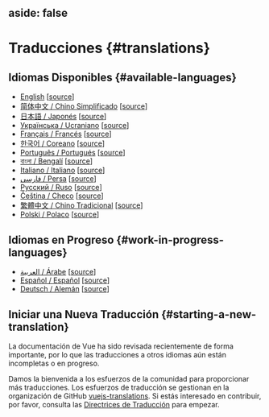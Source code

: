 aside: false
---

# Traducciones {#translations}

## Idiomas Disponibles {#available-languages}

- [English](https://vuejs.org/) [[source](https://github.com/vuejs/docs)]
- [简体中文 / Chino Simplificado](https://cn.vuejs.org/) [[source](https://github.com/vuejs-translations/docs-zh-cn)]
- [日本語 / Japonés](https://ja.vuejs.org/) [[source](https://github.com/vuejs-translations/docs-ja)]
- [Українська / Ucraniano](https://ua.vuejs.org/) [[source](https://github.com/vuejs-translations/docs-uk)]
- [Français / Francés](https://fr.vuejs.org) [[source](https://github.com/vuejs-translations/docs-fr)]
- [한국어 / Coreano](https://ko.vuejs.org) [[source](https://github.com/vuejs-translations/docs-ko)]
- [Português / Portugués](https://pt.vuejs.org) [[source](https://github.com/vuejs-translations/docs-pt)]
- [বাংলা / Bengalí](https://bn.vuejs.org) [[source](https://github.com/vuejs-translations/docs-bn)]
- [Italiano / Italiano](https://it.vuejs.org) [[source](https://github.com/vuejs-translations/docs-it)]
- [فارسی / Persa](https://fa.vuejs.org) [[source](https://github.com/vuejs-translations/docs-fa)]
- [Русский / Ruso](https://ru.vuejs.org/) [[source](https://github.com/vuejs-translations/docs-ru)]
- [Čeština / Checo](https://cs.vuejs.org/) [[source](https://github.com/vuejs-translations/docs-cs)]
- [繁體中文 / Chino Tradicional](https://zh-hk.vuejs.org/) [[source](https://github.com/vuejs-translations/docs-zh-hk)]
- [Polski / Polaco](https://pl.vuejs.org/) [[source](https://github.com/vuejs-translations/docs-pl)]

## Idiomas en Progreso {#work-in-progress-languages}

- [العربية / Árabe](https://ar.vuejs.org/) [[source](https://github.com/vuejs-translations/docs-ar)]
- [Español / Español](https://vue3-spanish-docs.netlify.app/) [[source](https://github.com/icarusgk/vuejs-spanish-docs)]
- [Deutsch / Alemán](https://de.vuejs.org/) [[source](https://github.com/vuejs-translations/docs-de)]

## Iniciar una Nueva Traducción {#starting-a-new-translation}

La documentación de Vue ha sido revisada recientemente de forma importante, por lo que las traducciones a otros idiomas aún están incompletas o en progreso.

Damos la bienvenida a los esfuerzos de la comunidad para proporcionar más traducciones. Los esfuerzos de traducción se gestionan en la organización de GitHub [vuejs-translations](https://github.com/vuejs-translations/). Si estás interesado en contribuir, por favor, consulta las [Directrices de Traducción](https://github.com/vuejs-translations/guidelines/blob/main/README.md) para empezar.